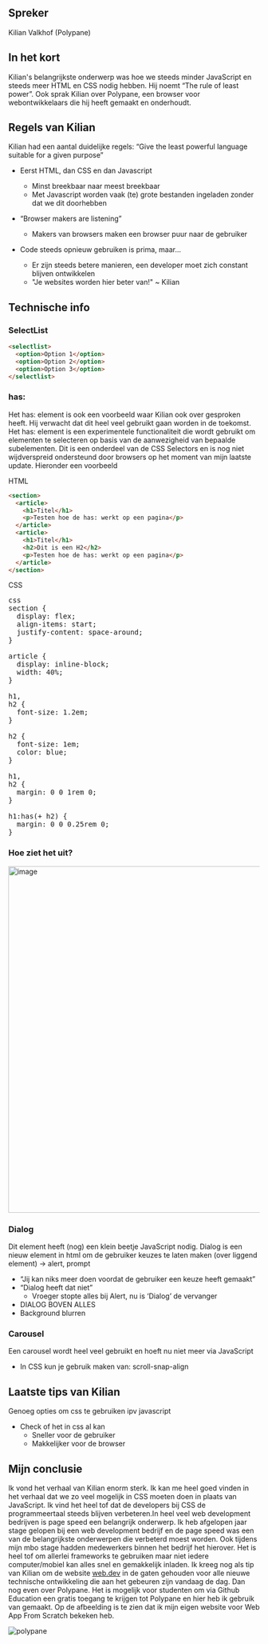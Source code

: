 ## Spreker

Kilian Valkhof (Polypane)

## In het kort

Kilian's belangrijkste onderwerp was hoe we steeds minder JavaScript en steeds meer HTML en CSS nodig hebben. Hij noemt “The rule of least power”. Ook sprak Kilian over Polypane, een browser voor webontwikkelaars die hij heeft gemaakt en onderhoudt.

## Regels van Kilian

Kilian had een aantal duidelijke regels:
“Give the least powerful language suitable for a given purpose”

- Eerst HTML, dan CSS en dan Javascript

  - Minst breekbaar naar meest breekbaar
  - Met Javascript worden vaak (te) grote bestanden ingeladen zonder dat we dit doorhebben

- “Browser makers are listening”

  - Makers van browsers maken een browser puur naar de gebruiker

- Code steeds opnieuw gebruiken is prima, maar...
  - Er zijn steeds betere manieren, een developer moet zich constant blijven ontwikkelen
  - "Je websites worden hier beter van!" ~ Kilian

## Technische info

### SelectList

```html
<selectlist>
  <option>Option 1</option>
  <option>Option 2</option>
  <option>Option 3</option>
</selectlist>
```

### has:

Het has: element is ook een voorbeeld waar Kilian ook over gesproken heeft. Hij verwacht dat dit heel veel gebruikt gaan worden in de toekomst. Het has: element is een experimentele functionaliteit die wordt gebruikt om elementen te selecteren op basis van de aanwezigheid van bepaalde subelementen. Dit is een onderdeel van de CSS Selectors en is nog niet wijdverspreid ondersteund door browsers op het moment van mijn laatste update. Hieronder een voorbeeld

HTML

```html
<section>
  <article>
    <h1>Titel</h1>
    <p>Testen hoe de has: werkt op een pagina</p>
  </article>
  <article>
    <h1>Titel</h1>
    <h2>Dit is een H2</h2>
    <p>Testen hoe de has: werkt op een pagina</p>
  </article>
</section>
```

CSS

<pre>css
section {
  display: flex;
  align-items: start;
  justify-content: space-around;
}

article {
  display: inline-block;
  width: 40%;
}

h1,
h2 {
  font-size: 1.2em;
}

h2 {
  font-size: 1em;
  color: blue;
}

h1,
h2 {
  margin: 0 0 1rem 0;
}

h1:has(+ h2) {
  margin: 0 0 0.25rem 0;
}
</pre>

### Hoe ziet het uit?

<img width="693" alt="image" src="https://github.com/Bart-Spons/WeeklyNerd/assets/62010539/64bd6cbe-5e85-4acd-b38a-48cb69abaeb5">

### Dialog

Dit element heeft (nog) een klein beetje JavaScript nodig. Dialog is een nieuw element in html om de gebruiker keuzes te laten maken (over liggend element) -> alert, prompt

- “Jij kan niks meer doen voordat de gebruiker een keuze heeft gemaakt”
- “Dialog heeft dat niet”
  - Vroeger stopte alles bij Alert, nu is ‘Dialog’ de vervanger
- DIALOG BOVEN ALLES
- Background blurren

### Carousel

Een carousel wordt heel veel gebruikt en hoeft nu niet meer via JavaScript

- In CSS kun je gebruik maken van: scroll-snap-align

## Laatste tips van Kilian

Genoeg opties om css te gebruiken ipv javascript

- Check of het in css al kan
  - Sneller voor de gebruiker
  - Makkelijker voor de browser

## Mijn conclusie

<p>Ik vond het verhaal van Kilian enorm sterk. Ik kan me heel goed vinden in het verhaal dat we zo veel mogelijk in CSS moeten doen in plaats van JavaScript. Ik vind het heel tof dat de developers bij CSS de programmeertaal steeds blijven verbeteren.In heel veel web development bedrijven is page speed een belangrijk onderwerp. Ik heb afgelopen jaar stage gelopen bij een web development bedrijf en de page speed was een van de belangrijkste onderwerpen die verbeterd moest worden. Ook tijdens mijn mbo stage hadden medewerkers binnen het bedrijf het hierover. Het is heel tof om allerlei frameworks te gebruiken maar niet iedere computer/mobiel kan alles snel en gemakkelijk inladen. Ik kreeg nog als tip van Kilian om de website <a href="https:/www.web.dev">web.dev</a> in de gaten gehouden voor alle nieuwe technische ontwikkeling die aan het gebeuren zijn vandaag de dag. Dan nog even over Polypane. Het is mogelijk voor studenten om via Github Education een gratis toegang te krijgen tot Polypane en hier heb ik gebruik van gemaakt. Op de afbeelding is te zien dat ik mijn eigen website voor Web App From Scratch bekeken heb.</p>

![polypane](https://github.com/Bart-Spons/WeeklyNerd/assets/62010539/b281b2d5-7c02-403d-9077-b34d83dc3f51)
